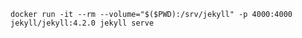 ```docker run -it --rm --volume="$($PWD):/srv/jekyll" -p 4000:4000 jekyll/jekyll:4.2.0 jekyll serve```